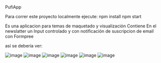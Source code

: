 PufiApp

Para correr este proyecto localmente ejecute:
npm install
npm start

Es una aplicacion para temas de maquetado y visualización
Contiene En el newslatter un Input controlado y con notificación de suscripcion de email con Formpree


así se debería ver:

![image](https://user-images.githubusercontent.com/96093773/206611500-a79d4bf5-a9e1-40c9-b79f-1eee4d661bc7.png)
![image](https://user-images.githubusercontent.com/96093773/206611607-a9120288-8a98-43ea-b7e1-b1076ec4c6eb.png)
![image](https://user-images.githubusercontent.com/96093773/206611655-a90649d9-8e9e-4244-888f-d3dce868751d.png)
![image](https://user-images.githubusercontent.com/96093773/206611701-e7ac3141-55b9-4142-98b9-5c34ae728cdd.png)
![image](https://user-images.githubusercontent.com/96093773/206611738-0c561f14-86e9-45f3-aa5e-9b331eac727b.png)
![image](https://user-images.githubusercontent.com/96093773/206611856-dbb3f6bd-ce22-4b3e-ab03-ba7fe6058907.png)



